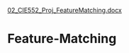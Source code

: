 [02_CIE552_Proj_FeatureMatching.docx](https://github.com/nasremp/Feature-Matching/files/8502381/02_CIE552_Proj_FeatureMatching.docx)
# Feature-Matching
